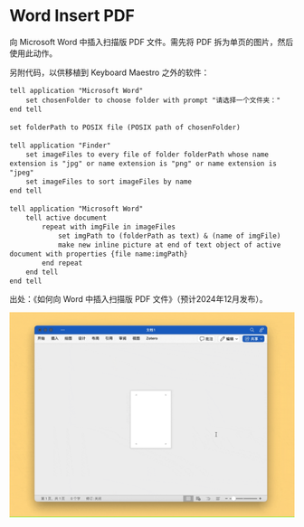 # Word Insert PDF

向 Microsoft Word 中插入扫描版 PDF 文件。需先将 PDF 拆为单页的图片，然后使用此动作。

另附代码，以供移植到 Keyboard Maestro 之外的软件：

```
tell application "Microsoft Word"
	set chosenFolder to choose folder with prompt "请选择一个文件夹："
end tell

set folderPath to POSIX file (POSIX path of chosenFolder)

tell application "Finder"
	set imageFiles to every file of folder folderPath whose name extension is "jpg" or name extension is "png" or name extension is "jpeg"
	set imageFiles to sort imageFiles by name
end tell

tell application "Microsoft Word"
	tell active document
		repeat with imgFile in imageFiles
			set imgPath to (folderPath as text) & (name of imgFile)
			make new inline picture at end of text object of active document with properties {file name:imgPath}
		end repeat
	end tell
end tell
```

出处：《如何向 Word 中插入扫描版 PDF 文件》（预计2024年12月发布）。

![img](img.gif)